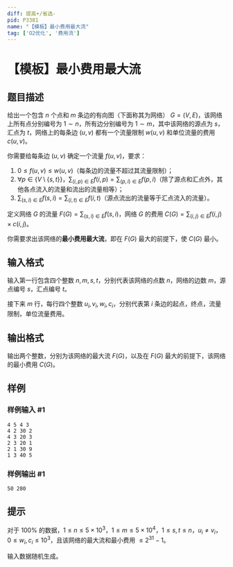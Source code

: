 ```yaml
---
diff: 提高+/省选-
pid: P3381
name: "【模板】最小费用最大流"
tag: ['O2优化', '费用流']
---
```

# 【模板】最小费用最大流
## 题目描述


给出一个包含 $n$ 个点和 $m$ 条边的有向图（下面称其为网络） $G=(V,E)$，该网络上所有点分别编号为 $1 \sim n$，所有边分别编号为 $1\sim m$，其中该网络的源点为 $s$，汇点为 $t$，网络上的每条边 $(u,v)$ 都有一个流量限制 $w(u,v)$ 和单位流量的费用 $c(u,v)$。

你需要给每条边 $(u,v)$ 确定一个流量 $f(u,v)$，要求：

1.  $0 \leq f(u,v) \leq w(u,v)$（每条边的流量不超过其流量限制）；
2. $\forall p \in \{V \setminus \{s,t\}\}$，$\sum_{(i,p) \in E}f(i,p)=\sum_{(p,i)\in E}f(p,i)$（除了源点和汇点外，其他各点流入的流量和流出的流量相等）；
3. $\sum_{(s,i)\in E}f(s,i)=\sum_{(i,t)\in E}f(i,t)$（源点流出的流量等于汇点流入的流量）。

定义网络 $G$ 的流量 $F(G)=\sum_{(s,i)\in E}f(s,i)$，网络 $G$ 的费用 $C(G)=\sum_{(i,j)\in E} f(i,j) \times c(i,j)$。

你需要求出该网络的**最小费用最大流**，即在 $F(G)$ 最大的前提下，使 $C(G)$ 最小。
## 输入格式

输入第一行包含四个整数 $n,m,s,t$，分别代表该网络的点数 $n$，网络的边数 $m$，源点编号 $s$，汇点编号 $t$。

接下来 $m$ 行，每行四个整数 $u_i,v_i,w_i,c_i$，分别代表第 $i$ 条边的起点，终点，流量限制，单位流量费用。
## 输出格式

输出两个整数，分别为该网络的最大流 $F(G)$，以及在 $F(G)$ 最大的前提下，该网络的最小费用 $C(G)$。
## 样例

### 样例输入 #1
```
4 5 4 3
4 2 30 2
4 3 20 3
2 3 20 1
2 1 30 9
1 3 40 5
```
### 样例输出 #1
```
50 280
```
## 提示

对于 $100\%$ 的数据，$1 \leq n \leq 5\times 10^3$，$1 \leq m \leq 5 \times 10^4$，$1 \leq s,t \leq n$，$u_i \neq v_i$，$0 \leq w_i,c_i \leq 10^3$，且该网络的最大流和最小费用 $\leq 2^{31}-1$。

输入数据随机生成。
